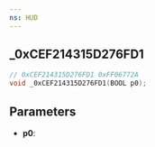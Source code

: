 ```yaml
---
ns: HUD
---
```

## _0xCEF214315D276FD1

```c
// 0xCEF214315D276FD1 0xFF06772A
void _0xCEF214315D276FD1(BOOL p0);
```


## Parameters
* **p0**: 

